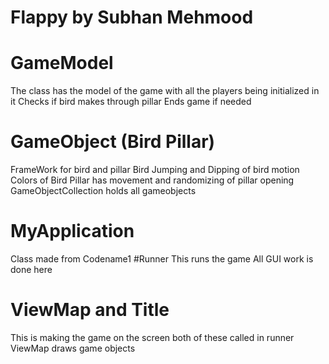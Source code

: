 # Flappy by Subhan Mehmood
# GameModel
The class has the model of the game with all the players being initialized in it
Checks if bird makes through pillar
Ends game if needed
# GameObject (Bird Pillar)
FrameWork for bird and pillar
Bird 
Jumping and Dipping of bird motion
Colors of Bird
Pillar has movement and randomizing of pillar opening
GameObjectCollection holds all gameobjects
# MyApplication
Class made from Codename1
#Runner
This runs the game
All GUI work is done here 
# ViewMap and Title
This is making the game on the screen both of these called in runner
ViewMap draws game objects 

